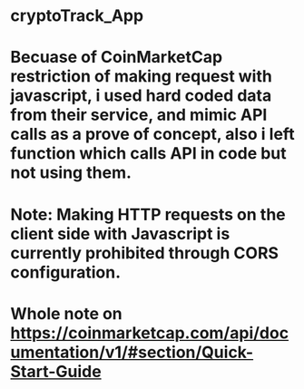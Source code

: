 # cryptoTrack_App

# Becuase of CoinMarketCap restriction of making request with javascript, i used hard coded data from their service, and mimic API calls as a prove of concept, also i left function which calls API in code but not using them.

# Note: Making HTTP requests on the client side with Javascript is currently prohibited through CORS configuration.
# Whole note on https://coinmarketcap.com/api/documentation/v1/#section/Quick-Start-Guide